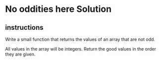 # No oddities here Solution

## instructions

Write a small function that returns the values of an array that are not odd.

All values in the array will be integers. Return the good values in the order they are given.
